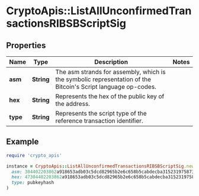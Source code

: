 # CryptoApis::ListAllUnconfirmedTransactionsRIBSBScriptSig

## Properties

| Name | Type | Description | Notes |
| ---- | ---- | ----------- | ----- |
| **asm** | **String** | The asm strands for assembly, which is the symbolic representation of the Bitcoin&#39;s Script language op-codes. |  |
| **hex** | **String** | Represents the hex of the public key of the address. |  |
| **type** | **String** | Represents the script type of the reference transaction identifier. |  |

## Example

```ruby
require 'crypto_apis'

instance = CryptoApis::ListAllUnconfirmedTransactionsRIBSBScriptSig.new(
  asm: 304402203862a918653adb03c5dcd82965b2e6c658b5cabdecba315231975873c5a12aa102203101f4d9b4b1cae943c04054b53d2dc8a359776963e9d029fdf0ddba785ab71f[ALL] 027970a92cad2023bc5e83dc4199333a5c6f45a15a141963ac61a3c773940b0115,
  hex: 47304402203862a918653adb03c5dcd82965b2e6c658b5cabdecba315231975873c5a12aa102203101f4d9b4b1cae943c04054b53d2dc8a359776963e9d029fdf0ddba785ab71f0121027970a92cad2023bc5e83dc4199333a5c6f45a15a141963ac61a3c773940b0115,
  type: pubkeyhash
)
```

